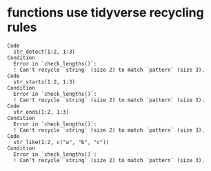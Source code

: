 # functions use tidyverse recycling rules

    Code
      str_detect(1:2, 1:3)
    Condition
      Error in `check_lengths()`:
      ! Can't recycle `string` (size 2) to match `pattern` (size 3).
    Code
      str_starts(1:2, 1:3)
    Condition
      Error in `check_lengths()`:
      ! Can't recycle `string` (size 2) to match `pattern` (size 3).
    Code
      str_ends(1:2, 1:3)
    Condition
      Error in `check_lengths()`:
      ! Can't recycle `string` (size 2) to match `pattern` (size 3).
    Code
      str_like(1:2, c("a", "b", "c"))
    Condition
      Error in `check_lengths()`:
      ! Can't recycle `string` (size 2) to match `pattern` (size 3).

